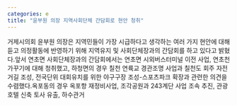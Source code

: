 ```yaml
---
categories: e
title: "윤부원 의장 지역사회단체 간담회로 현안 청취"
---
```

거제시의회 윤부원 의장은 지역민들이 가장 시급하다고 생각하는 여러 가지 현안에 대해 듣고 의정활동에 반영하기 위해 지역유지 및 사회단체장과의 간담회를 하고 있다고 밝혔다.앞서 연초면 사회단체장과의 간담회에서는 연초면 시외버스터미널 이전 사업, 연초천 가꾸기에 대해 청취했고, 하청면의 경우 칠천 연륙교 경관조명 사업과 칠천도 회주 자전거길 조성, 전국단위 대회유치를 위한 야구구장 조성-스포츠파크 확장과 관련한 의견을 수렴했다.옥포동의 경우 옥포항 재정비사업, 조각공원과 243계단 사업 조속 추진, 관광호텔 신축 토사 유출, 하수관거